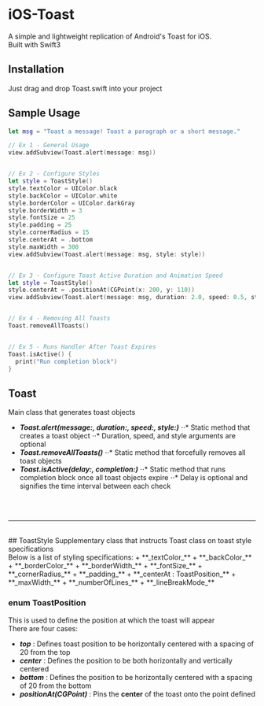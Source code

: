 # iOS-Toast
A simple and lightweight replication of Android's Toast for iOS. <br/>
Built with Swift3

## Installation
Just drag and drop Toast.swift into your project

## Sample Usage

```swift
let msg = "Toast a message! Toast a paragraph or a short message."

// Ex 1 - General Usage
view.addSubview(Toast.alert(message: msg))


// Ex 2 - Configure Styles
let style = ToastStyle()
style.textColor = UIColor.black
style.backColor = UIColor.white
style.borderColor = UIColor.darkGray
style.borderWidth = 3
style.fontSize = 25
style.padding = 25
style.cornerRadius = 15
style.centerAt = .bottom
style.maxWidth = 300
view.addSubview(Toast.alert(message: msg, style: style))


// Ex 3 - Configure Toast Active Duration and Animation Speed
let style = ToastStyle()
style.centerAt = .positionAt(CGPoint(x: 200, y: 110))
view.addSubview(Toast.alert(message: msg, duration: 2.0, speed: 0.5, style: style))


// Ex 4 - Removing All Toasts
Toast.removeAllToasts()


// Ex 5 - Runs Handler After Toast Expires
Toast.isActive() {
  print("Run completion block")
}
```

## Toast
Main class that generates toast objects
+ **_Toast.alert(message:, duration:, speed:, style:)_**
⋅⋅* Static method that creates a toast object
⋅⋅* Duration, speed, and style arguments are optional
+ **_Toast.removeAllToasts()_**
⋅⋅* Static method that forcefully removes all toast objects
+ **_Toast.isActive(delay:, completion:)_**
⋅⋅* Static method that runs completion block once all toast objects expire
⋅⋅* Delay is optional and signifies the time interval between each check
<br>
<br>

-------

<br>
## ToastStyle
Supplementary class that instructs Toast class on toast style specifications <br>
Below is a list of styling specifications:
+ **_textColor_**
+ **_backColor_**
+ **_borderColor_**
+ **_borderWidth_**
+ **_fontSize_**
+ **_cornerRadius_**
+ **_padding_**
+ **_centerAt : ToastPosition_**
+ **_maxWidth_**
+ **_numberOfLines_**
+ **_lineBreakMode_**
<br>

### enum ToastPosition
This is used to define the position at which the toast will appear <br>
There are four cases:
+ **_top_** : Defines toast position to be horizontally centered with a spacing of 20 from the top
+ **_center_** : Defines the position to be both horizontally and vertically centered
+ **_bottom_** : Defines the position to be horizontally centered with a spacing of 20 from the bottom
+ **_positionAt(CGPoint)_** : Pins the **center** of the toast onto the point defined

